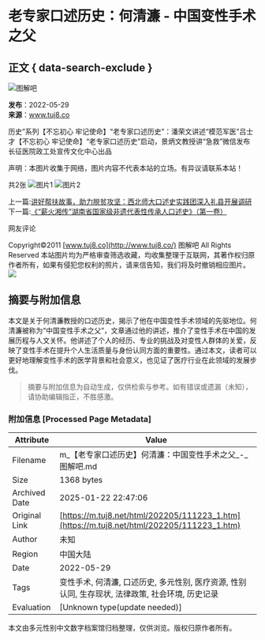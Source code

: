# 老专家口述历史：何清濂 - 中国变性手术之父

## 正文 { data-search-exclude }


![图解吧](/images/logo_.gif)

**发布**：2022-05-29  
**来源**：www.tuj8.co  

历史”系列【不忘初心 牢记使命】“老专家口述历史”：潘荣文讲述“模范军医”吕士才【不忘初心 牢记使命】“老专家口述历史”启动，景炳文教授讲“急救”微信发布长征医院政工处宣传文化中心出品

声明：本图片收集于网络，图片内容不代表本站的立场。有异议请联系本站！

共2张 ![图片1](https://simgs.tuj8.net/thumbnail/2021/2021111113/11930.jpg) ![图片2](https://simgs.tuj8.net/thumbnail/2021/2021111113/13436.jpg)

上一篇:[讲好帮扶故事，助力脱贫攻坚：西北师大口述史实践团深入礼县开展调研](http://www.tuj8.co/html/202205/111224.htm)  
下一篇:[《“薪火湘传”湖南省国家级非遗代表性传承人口述史》（第一卷）](http://www.tuj8.co/html/202205/111222.htm)

网友评论

Copyright©2011 [www.tuj8.co](http://www.tuj8.co/) 图解吧 All Rights Reserved 本站图片均为严格审查筛选收藏，均收集整理于互联网，其著作权归原作者所有，如果有侵犯您权利的照片，请来信告知，我们将及时撤销相应图片。 ![](/images/mail.gif)
<!-- tcd_original_link https://m.tuj8.net/html/202205/111223_1.htm -->


## 摘要与附加信息

<!-- tcd_abstract -->
本文是关于何清濂教授的口述历史，揭示了他在中国变性手术领域的先驱地位。何清濂被称为“中国变性手术之父”，文章通过他的讲述，推介了变性手术在中国的发展历程与人文关怀。他讲述了个人的经历、专业的挑战及对变性人群体的关爱，反映了变性手术在提升个人生活质量与身份认同方面的重要性。通过本文，读者可以更好地理解变性手术的医学背景和社会意义，也见证了医疗行业在此领域的发展步伐。
<!-- tcd_abstract_end -->

> 摘要与附加信息为自动生成，仅供检索与参考。如有错误或遗漏（未知），请协助编辑指正，不胜感激。

### 附加信息 [Processed Page Metadata]

| Attribute       | Value                                  |
|-----------------|----------------------------------------|
| Filename        | m_【老专家口述历史】何清濂：中国变性手术之父_-_图解吧.md                             |
| Size            | 1368 bytes                           |
| Archived Date   | 2025-01-22 22:47:06                             |
| Original Link   | [https://m.tuj8.net/html/202205/111223_1.htm](https://m.tuj8.net/html/202205/111223_1.htm)                       |
| Author          | 未知                               |
| Region          | 中国大陆                               |
| Date            | 2022-05-29                                 |
| Tags            | 变性手术, 何清濂, 口述历史, 多元性别, 医疗资源, 性别认同, 生存现状, 法律政策, 社会环境, 历史记录                                 |
| Evaluation            | [Unknown type(update needed)]                                 |
<!-- tcd_table_end -->

本文由多元性别中文数字档案馆归档整理，仅供浏览。版权归原作者所有。
